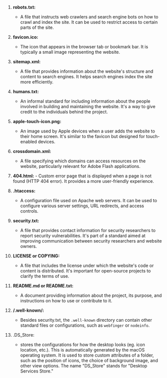 1. **robots.txt:**
    - A file that instructs web crawlers and search engine bots on how to crawl and index the site. It can be used to restrict access to certain parts of the site.
      
2. **favicon.ico:** 
    - The icon that appears in the browser tab or bookmark bar. It is typically a small image representing the website.
      
3. **sitemap.xml:**
    - A file that provides information about the website's structure and content to search engines. It helps search engines index the site more efficiently.
      
4. **humans.txt:**
    - An informal standard for including information about the people involved in building and maintaining the website. It's a way to give credit to the individuals behind the project.
      
5. **apple-touch-icon.png:**
    - An image used by Apple devices when a user adds the website to their home screen. It's similar to the favicon but designed for touch-enabled devices.
      
6. **crossdomain.xml:**
    - A file specifying which domains can access resources on the website, particularly relevant for Adobe Flash applications.
      
7. **404.html:**
	    - Custom error page that is displayed when a page is not found (HTTP 404 error). It provides a more user-friendly experience.
      
8. **.htaccess:**
    - A configuration file used on Apache web servers. It can be used to configure various server settings, URL redirects, and access controls.
      
9. **security.txt:**
    - A file that provides contact information for security researchers to report security vulnerabilities. It's part of a standard aimed at improving communication between security researchers and website owners.
      
10. **LICENSE or COPYING:**
    - A file that includes the license under which the website's code or content is distributed. It's important for open-source projects to clarify the terms of use.
      
11. **README.md or README.txt:**
    - A document providing information about the project, its purpose, and instructions on how to use or contribute to it.
      
12. **/.well-known/:**
    - Besides security.txt, the `.well-known` directory can contain other standard files or configurations, such as `webfinger` or `nodeinfo`.

13. .DS_Store:
	- stores the configurations for how the desktop looks (eg. icon location, etc.). This is automatically generated by the macOS operating system. It is used to store custom attributes of a folder, such as the position of icons, the choice of background image, and other view options. The name "DS_Store" stands for "Desktop Services Store."